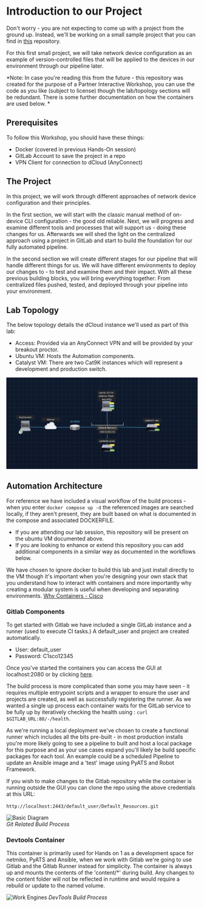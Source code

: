 # Introduction to our Project

Don't worry - you are not expecting to come up with a project from the ground up. Instead, we'll be working on a small sample project that you can find in [this](https://github.com/moore-automation/local_dev_to_cicd) repository.

For this first small project, we will take network device configuration as an example of version-controlled files that will be applied to the devices in our environment through our pipeline later.

*Note: In case you're reading this from the future - this repository was created for the purpose of a Partner Interactive Workshop, you can use the code as you like (subject to license) though the lab/topology sections will be redundant. There is some further documentation on how the containers are used below. *

## Prerequisites

To follow this Workshop, you should have these things:

- Docker (covered in previous Hands-On session)
- GitLab Account to save the project in a repo
- VPN Client for connection to dCloud (AnyConnect)

## The Project

In this project, we will work through different approaches of network device configuration and their principles.

In the first section, we will start with the classic manual method of on-device CLI configuration - the good old reliable.
Next, we will progress and examine different tools and processes that will support us - doing these changes for us. Afterwards we will shed the light on the centralized approach using a project in GitLab and start to build the foundation for our fully automated pipeline.

In the second section we will create different stages for our pipeline that will handle different things for us. We will have different environments to deploy our changes to - to test and examine them and their impact.
With all these previous building blocks, you will bring everything together: From centralized files pushed, tested, and deployed through your pipeline into your environment.

## Lab Topology

The below topology details the dCloud instance we'll used as part of this lab:

- Access: Provided via an AnyConnect VPN and will be provided by your breakout proctor.
- Ubuntu VM: Hosts the Automation components.
- Catalyst VM: There are two Cat9K instances which will represent a development and production switch.

![Topology](assets/topology.png)

## Automation Architecture

For reference we have included a visual workflow of the build process - when you enter ``` docker compose up -d ``` the referenced images are searched locally, if they aren't present, they are built based on what is documented in the compose and associated DOCKERFILE.

- If you are attending our lab session, this repository will be present on the ubuntu VM documented above.
- If you are looking to enhance or extend this repository you can add additional components in a similar way as documented in the workflows below.

We have chosen to ignore docker to build this lab and just install directly to the VM though it's important when you're designing your own stack that you understand how to interact with containers and more importantly why creating a modular system is useful when developing and separating environments. [Why Containers - Cisco](https://www.cisco.com/c/en/us/solutions/cloud/what-are-containers.html#~why-containers)

### Gitlab Components

To get started with Gitlab we have included a single GitLab instance and a runner (used to execute CI tasks.) A default_user and project are created automatically.

- User: default_user
- Password: C1sco12345

Once you've started the containers you can access the  GUI at localhost:2080 or by clicking [here](http://localhost:2080).

The build process is more complicated than some you may have seen - it requires multiple entrypoint scripts and a wrapper to ensure the user and projects are created, as well as successfully registering the runner. As we wanted a single up process each container waits for the GitLab service to be fully up by iteratively checking the health using : ```curl $GITLAB_URL:80/-/health```.

As we're running a local deployment we've chosen to create a functional runner which includes all the bits pre-built - in most production installs you're more likely going to see a pipeline to built and host a local package for this purpose and as your use cases expand you'll likely be build specific packages for each tool. An example could be a scheduled Pipeline to update an Ansible image and a 'test' image using PyATS and Robot Framework.

If you wish to make changes to the Gitlab repository while the container is running outside the GUI you can clone the repo using the above credentials at this URL:

  ``` http://localhost:2443/default_user/Default_Resources.git ```

![Basic Diagram](assets/diagrams/orch_build.drawio.svg)
\
*Git Related Build Process*
### Devtools Container

This container is primarily used for Hands on 1 as a development space for netmiko, PyATS and Ansible, when we work with Gitlab we're going to use Gitlab and the Gitlab Runner instead for simplicity. The container is always up and mounts the contents of the 'content/*' during build. Any changes to the content folder will not be reflected in runtime and would require a rebuild or update to the named volume.

![Work Engines](assets/diagrams/we_build.drawio.svg)
*DevTools Build Process*
